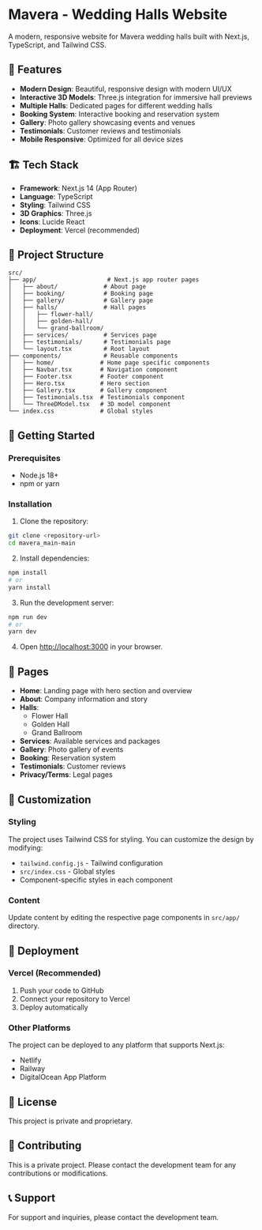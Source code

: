 # Mavera - Wedding Halls Website

A modern, responsive website for Mavera wedding halls built with Next.js, TypeScript, and Tailwind CSS.

## 🎉 Features

- **Modern Design**: Beautiful, responsive design with modern UI/UX
- **Interactive 3D Models**: Three.js integration for immersive hall previews
- **Multiple Halls**: Dedicated pages for different wedding halls
- **Booking System**: Interactive booking and reservation system
- **Gallery**: Photo gallery showcasing events and venues
- **Testimonials**: Customer reviews and testimonials
- **Mobile Responsive**: Optimized for all device sizes

## 🏗️ Tech Stack

- **Framework**: Next.js 14 (App Router)
- **Language**: TypeScript
- **Styling**: Tailwind CSS
- **3D Graphics**: Three.js
- **Icons**: Lucide React
- **Deployment**: Vercel (recommended)

## 📁 Project Structure

```
src/
├── app/                    # Next.js app router pages
│   ├── about/             # About page
│   ├── booking/           # Booking page
│   ├── gallery/           # Gallery page
│   ├── halls/             # Hall pages
│   │   ├── flower-hall/
│   │   ├── golden-hall/
│   │   └── grand-ballroom/
│   ├── services/          # Services page
│   ├── testimonials/      # Testimonials page
│   └── layout.tsx         # Root layout
├── components/            # Reusable components
│   ├── home/             # Home page specific components
│   ├── Navbar.tsx        # Navigation component
│   ├── Footer.tsx        # Footer component
│   ├── Hero.tsx          # Hero section
│   ├── Gallery.tsx       # Gallery component
│   ├── Testimonials.tsx  # Testimonials component
│   └── ThreeDModel.tsx   # 3D model component
└── index.css             # Global styles
```

## 🚀 Getting Started

### Prerequisites

- Node.js 18+ 
- npm or yarn

### Installation

1. Clone the repository:
```bash
git clone <repository-url>
cd mavera_main-main
```

2. Install dependencies:
```bash
npm install
# or
yarn install
```

3. Run the development server:
```bash
npm run dev
# or
yarn dev
```

4. Open [http://localhost:3000](http://localhost:3000) in your browser.

## 📱 Pages

- **Home**: Landing page with hero section and overview
- **About**: Company information and story
- **Halls**: 
  - Flower Hall
  - Golden Hall  
  - Grand Ballroom
- **Services**: Available services and packages
- **Gallery**: Photo gallery of events
- **Booking**: Reservation system
- **Testimonials**: Customer reviews
- **Privacy/Terms**: Legal pages

## 🎨 Customization

### Styling
The project uses Tailwind CSS for styling. You can customize the design by modifying:
- `tailwind.config.js` - Tailwind configuration
- `src/index.css` - Global styles
- Component-specific styles in each component

### Content
Update content by editing the respective page components in `src/app/` directory.

## 🚀 Deployment

### Vercel (Recommended)
1. Push your code to GitHub
2. Connect your repository to Vercel
3. Deploy automatically

### Other Platforms
The project can be deployed to any platform that supports Next.js:
- Netlify
- Railway
- DigitalOcean App Platform

## 📄 License

This project is private and proprietary.

## 🤝 Contributing

This is a private project. Please contact the development team for any contributions or modifications.

## 📞 Support

For support and inquiries, please contact the development team. 